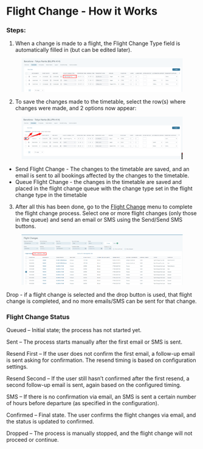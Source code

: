 # Flight Change - How it Works

### Steps:

1. When a change is made to a flight, the Flight Change Type field is automatically filled in (but can be edited later).

<figure><img src="../.gitbook/assets/image (4) (1) (1) (1) (1).png" alt=""><figcaption></figcaption></figure>

2. To save the changes made to the timetable, select the row(s) where changes were made, and 2 options now appear:

<figure><img src="../.gitbook/assets/image (5) (1) (1) (1).png" alt=""><figcaption></figcaption></figure>

* Send Flight Change - The changes to the timetable are saved, and an email is sent to all bookings affected by the changes to the timetable.
* Queue Flight Change - the changes in the timetable are saved and placed in the flight change queue with the change type set in the flight change type in the timetable

3. After all this has been done, go to the [Flight Change](./) menu to complete the flight change process. Select one or more flight changes (only those in the queue) and send an email or SMS using the Send/Send SMS buttons.

<figure><img src="../.gitbook/assets/image (6) (1) (1) (1).png" alt=""><figcaption></figcaption></figure>

&#x20;      Drop - if a flight change is selected and the drop button is used, that flight change is completed, and no more emails/SMS can be sent for that change.

### Flight Change Status

Queued – Initial state; the process has not started yet.

Sent – The process starts manually after the first email or SMS is sent.

Resend First – If the user does not confirm the first email, a follow-up email is sent asking for confirmation. The resend timing is based on configuration settings.

Resend Second – If the user still hasn’t confirmed after the first resend, a second follow-up email is sent, again based on the configured timing.

SMS – If there is no confirmation via email, an SMS is sent a certain number of hours before departure (as specified in the configuration).

Confirmed – Final state. The user confirms the flight changes via email, and the status is updated to confirmed.

Dropped – The process is manually stopped, and the flight change will not proceed or continue.

